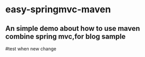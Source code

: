 # easy-springmvc-maven
## An simple demo about how to use maven combine spring mvc,for blog sample
#test when new change
